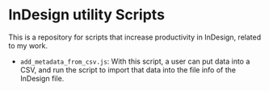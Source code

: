 # InDesign utility Scripts

This is a repository for scripts that increase productivity in InDesign, related to my work.

- `add_metadata_from_csv.js`: With this script, a user can put data into a CSV, and run the script to import that data into the file info of the InDesign file.
